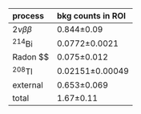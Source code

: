 | **process**      | **bkg counts in ROI** |
|:-----------------|:----------------------|
| $2\nu\beta\beta$ | 0.844±0.09            |
| $^{214}$Bi       | 0.0772±0.0021         |
| Radon $$         | 0.075±0.012           |
| $^{208}$Tl       | 0.02151±0.00049       |
| external         | 0.653±0.069           |
| total            | 1.67±0.11             |
